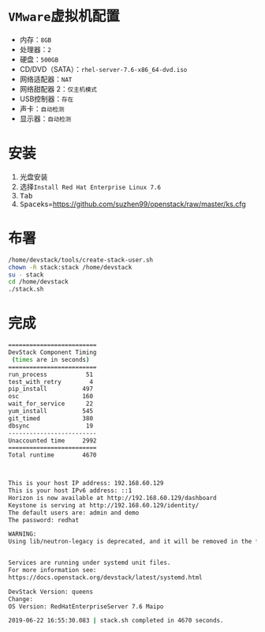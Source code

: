 # `VMware`虚拟机配置
- 内存：`8GB`
- 处理器：`2`
- 硬盘：`500GB`
- CD/DVD（SATA）：`rhel-server-7.6-x86_64-dvd.iso`
- 网络适配器：`NAT`
- 网络甜配器 2：`仅主机模式`
- USB控制器：`存在`
- 声卡：`自动检测`
- 显示器：`自动检测`

# 安装
1. 光盘安装
2. 选择`Install Red Hat Enterprise Linux 7.6`
3. <kbd>Tab</kbd>
4. <kbd>Space</kbd>ks=https://github.com/suzhen99/openstack/raw/master/ks.cfg
# 布署
```bash
/home/devstack/tools/create-stack-user.sh
chown -R stack:stack /home/devstack
su - stack
cd /home/devstack
./stack.sh
```
# 完成
```bash
=========================
DevStack Component Timing
 (times are in seconds)  
=========================
run_process           51
test_with_retry        4
pip_install          497
osc                  160
wait_for_service      22
yum_install          545
git_timed            380
dbsync                19
-------------------------
Unaccounted time     2992
=========================
Total runtime        4670



This is your host IP address: 192.168.60.129
This is your host IPv6 address: ::1
Horizon is now available at http://192.168.60.129/dashboard
Keystone is serving at http://192.168.60.129/identity/
The default users are: admin and demo
The password: redhat

WARNING: 
Using lib/neutron-legacy is deprecated, and it will be removed in the future


Services are running under systemd unit files.
For more information see: 
https://docs.openstack.org/devstack/latest/systemd.html

DevStack Version: queens
Change: 
OS Version: RedHatEnterpriseServer 7.6 Maipo

2019-06-22 16:55:30.083 | stack.sh completed in 4670 seconds.
```
